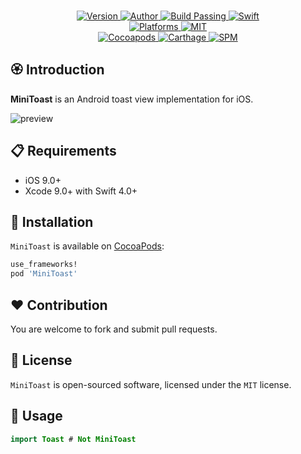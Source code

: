 
<p align="center">
  <!-- <img src="./Assets/MiniToast.png" alt="Oath"> -->
  <br/><a href="https://cocoapods.org/pods/MiniToast">
  <img alt="Version" src="https://img.shields.io/badge/version-1.0.1-brightgreen.svg">
  <img alt="Author" src="https://img.shields.io/badge/author-Meniny-blue.svg">
  <img alt="Build Passing" src="https://img.shields.io/badge/build-passing-brightgreen.svg">
  <img alt="Swift" src="https://img.shields.io/badge/swift-4.0%2B-orange.svg">
  <br/>
  <img alt="Platforms" src="https://img.shields.io/badge/platform-iOS-lightgrey.svg">
  <img alt="MIT" src="https://img.shields.io/badge/license-MIT-blue.svg">
  <br/>
  <img alt="Cocoapods" src="https://img.shields.io/badge/cocoapods-compatible-brightgreen.svg">
  <img alt="Carthage" src="https://img.shields.io/badge/carthage-working%20on-red.svg">
  <img alt="SPM" src="https://img.shields.io/badge/swift%20package%20manager-compatible-brightgreen.svg">
  </a>
</p>

## 🏵 Introduction

**MiniToast** is an Android toast view implementation for iOS.

![preview](https://i.loli.net/2018/03/21/5ab2368f47ca2.png)

## 📋 Requirements

- iOS 9.0+
- Xcode 9.0+ with Swift 4.0+

## 📲 Installation

`MiniToast` is available on [CocoaPods](https://cocoapods.org):

```ruby
use_frameworks!
pod 'MiniToast'
```

## ❤️ Contribution

You are welcome to fork and submit pull requests.

## 🔖 License

`MiniToast` is open-sourced software, licensed under the `MIT` license.

## 💫 Usage

```swift
import Toast # Not MiniToast
```
